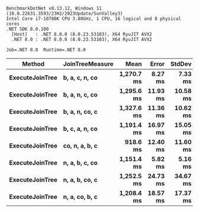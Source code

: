 ```

BenchmarkDotNet v0.13.12, Windows 11 (10.0.22631.3593/23H2/2023Update/SunValley3)
Intel Core i7-10700K CPU 3.80GHz, 1 CPU, 16 logical and 8 physical cores
.NET SDK 8.0.100
  [Host]   : .NET 8.0.0 (8.0.23.53103), X64 RyuJIT AVX2
  .NET 8.0 : .NET 8.0.0 (8.0.23.53103), X64 RyuJIT AVX2

Job=.NET 8.0  Runtime=.NET 8.0  

```
| Method          | JoinTreeMeasure | Mean       | Error    | StdDev   |
|---------------- |---------------- |-----------:|---------:|---------:|
| **ExecuteJoinTree** | **b, a, c, n, co**  | **1,270.7 ms** |  **8.27 ms** |  **7.33 ms** |
| **ExecuteJoinTree** | **b, a, n, c, co**  | **1,295.6 ms** | **11.93 ms** | **10.58 ms** |
| **ExecuteJoinTree** | **b, a, n, co, c**  | **1,327.6 ms** | **11.36 ms** | **10.62 ms** |
| **ExecuteJoinTree** | **b, c, a, n, co**  | **1,191.4 ms** | **16.97 ms** | **15.05 ms** |
| **ExecuteJoinTree** | **co, n, a, b, c**  |   **918.6 ms** | **12.40 ms** | **11.60 ms** |
| **ExecuteJoinTree** | **n, a, b, c, co**  | **1,151.4 ms** |  **5.82 ms** |  **5.16 ms** |
| **ExecuteJoinTree** | **n, a, b, co, c**  | **1,252.5 ms** | **24.73 ms** | **34.67 ms** |
| **ExecuteJoinTree** | **n, a, co, b, c**  | **1,208.4 ms** | **18.57 ms** | **17.37 ms** |
